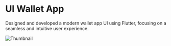 # UI Wallet App

Designed and developed a modern wallet app UI using Flutter, focusing on a seamless and intuitive user experience.

![Thumbnail](https://drive.google.com/uc?export=view&id=1fDpaxYukvbvdGPUf8a39JqPr5OmPPSD5)
